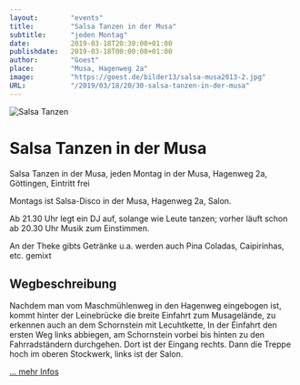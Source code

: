 ```yaml
---
layout:        "events"
title:         "Salsa Tanzen in der Musa"
subtitle:      "jeden Montag"
date:          2019-03-18T20:30:00+01:00
publishdate:   2019-03-18T00:00:00+01:00
author:        "Goest"
place:         "Musa, Hagenweg 2a"
image:         "https://goest.de/bilder13/salsa-musa2013-2.jpg"
URL:           "/2019/03/18/20/30-salsa-tanzen-in-der-musa"
---
```




![Salsa Tanzen](https://goest.de/salsa8.gif)

Salsa Tanzen in der Musa
============

Salsa Tanzen in der Musa, jeden Montag in der Musa, Hagenweg 2a, Göttingen, Eintritt frei

Montags ist Salsa-Disco in der Musa, Hagenweg 2a, Salon. 

Ab 21.30  Uhr legt ein DJ auf,  solange wie Leute tanzen; vorher läuft schon ab 20.30 Uhr Musik zum Einstimmen. 

An der Theke gibts Getränke u.a. werden auch Pina Coladas, Caipirinhas, etc. gemixt


Wegbeschreibung
--------

Nachdem man vom Maschmühlenweg in den Hagenweg eingebogen ist, kommt hinter der Leinebrücke die breite Einfahrt zum Musagelände, zu erkennen auch an dem Schornstein mit Lecuhtkette, In der Einfahrt den ersten Weg links abbiegen, am Schornstein vorbei bis hinten zu den Fahrradständern durchgehen. Dort ist der Eingang rechts. Dann die Treppe hoch im oberen Stockwerk, links ist der Salon. 



[... mehr Infos](https://goest.de/salsa-musa.htm)

